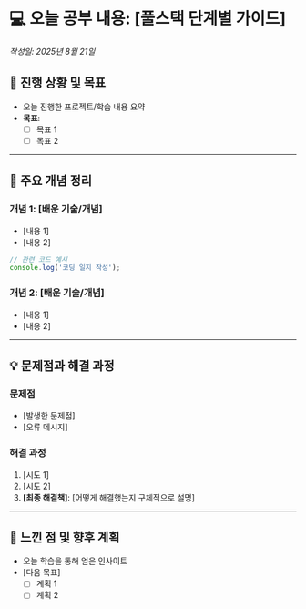 # 💻 오늘 공부 내용: [풀스택 단계별 가이드]
_작성일: 2025년 8월 21일_

## 📝 진행 상황 및 목표
- 오늘 진행한 프로젝트/학습 내용 요약
- **목표**: 
    - [ ] 목표 1
    - [ ] 목표 2

---

## 📌 주요 개념 정리

### 개념 1: [배운 기술/개념]
- [내용 1]
- [내용 2]

```javascript
// 관련 코드 예시
console.log('코딩 일지 작성');
```

### 개념 2: [배운 기술/개념]
- [내용 1]
- [내용 2]

---

## 💡 문제점과 해결 과정

### 문제점
- [발생한 문제점]
- [오류 메시지]

### 해결 과정
1. [시도 1]
2. [시도 2]
3. **[최종 해결책]**: [어떻게 해결했는지 구체적으로 설명]

---

## 🧐 느낀 점 및 향후 계획
- 오늘 학습을 통해 얻은 인사이트
- [다음 목표]
    - [ ] 계획 1
    - [ ] 계획 2

